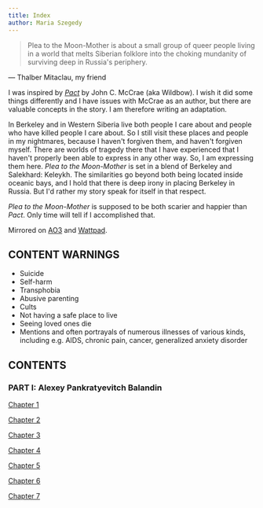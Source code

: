 ```yaml
---
title: Index
author: Maria Szegedy
---
```


> Plea to the Moon-Mother is about a small group of queer people living in a world that melts Siberian folklore into the choking mundanity of surviving deep in Russia's periphery.

— Thalber Mitaclau, my friend

I was inspired by [*Pact*](https://pactwebserial.wordpress.com/) by John C. McCrae (aka Wildbow). I wish it did some things differently and I have issues with McCrae as an author, but there are valuable concepts in the story. I am therefore writing an adaptation. 

In Berkeley and in Western Siberia live both people I care about and people who have killed people I care about. So I still visit these places and people in my nightmares, because I haven't forgiven them, and haven't forgiven myself. There are worlds of tragedy there that I have experienced that I haven't properly been able to express in any other way. So, I am expressing them here. _Plea to the Moon-Mother_ is set in a blend of Berkeley and Salekhard: Keleykh. The similarities go beyond both being located inside oceanic bays, and I hold that there is deep irony in placing Berkeley in Russia. But I'd rather my story speak for itself in that respect.

_Plea to the Moon-Mother_ is supposed to be both scarier and happier than *Pact*. Only time will tell if I accomplished that.

Mirrored on [AO3](https://archiveofourown.org/works/53975965/) and [Wattpad](https://www.wattpad.com/story/363268488-plea-to-the-moon-mother).

## CONTENT WARNINGS
- Suicide
- Self-harm
- Transphobia
- Abusive parenting
- Cults
- Not having a safe place to live
- Seeing loved ones die
- Mentions and often portrayals of numerous illnesses of various kinds, including e.g. AIDS, chronic pain, cancer, generalized anxiety disorder

## CONTENTS
### PART I: Alexey Pankratyevitch Balandin

[Chapter 1](story/ch-1.html)

[Chapter 2](story/ch-2.html)

[Chapter 3](story/ch-3.html)

[Chapter 4](story/ch-4.html)

[Chapter 5](story/ch-5.html)

[Chapter 6](story/ch-6.html)

[Chapter 7](story/ch-7.html)
